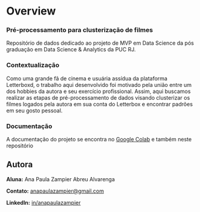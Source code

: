 # Overview

### Pré-processamento para clusterização de filmes
Repositório de dados dedicado ao projeto de MVP em Data Science da pós graduação em Data Science & Analytics da PUC RJ.

### Contextualização
Como uma grande fã de cinema e usuária assídua da plataforma Letterboxd, o trabalho aqui desenvolvido foi motivado pela união entre um dos hobbies da autora e seu exercício profissional. Assim, aqui buscamos realizar as etapas de pré-processamento de dados visando clusterizar os filmes logados pela autora em sua conta do Letterbox e encontrar padrões em seu gosto pessoal.

### Documentação
A documentação do projeto se encontra no [Google Colab](https://colab.research.google.com/drive/1QqLvkCkusK1OtHSucaT-YnPELHIBPt7-?usp=sharing) e também neste repositório

## Autora

**Aluna:** Ana Paula Zampier Abreu Alvarenga

**Contato:** anapaulazampier@gmail.com 

**LinkedIn:** [in/anapaulazampier](https://linkedin.com/in/anapaulazampier/) 
